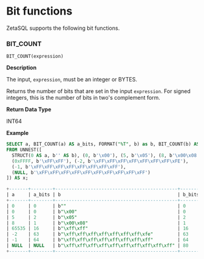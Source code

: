 

# Bit functions

ZetaSQL supports the following bit functions.

### BIT_COUNT
```
BIT_COUNT(expression)
```

**Description**

The input, `expression`, must be an
integer or BYTES.

Returns the number of bits that are set in the input `expression`.
For signed integers, this is the number of bits in two's complement form.

**Return Data Type**

INT64

**Example**

```sql
SELECT a, BIT_COUNT(a) AS a_bits, FORMAT("%T", b) as b, BIT_COUNT(b) AS b_bits
FROM UNNEST([
  STRUCT(0 AS a, b'' AS b), (0, b'\x00'), (5, b'\x05'), (8, b'\x00\x08'),
  (0xFFFF, b'\xFF\xFF'), (-2, b'\xFF\xFF\xFF\xFF\xFF\xFF\xFF\xFE'),
  (-1, b'\xFF\xFF\xFF\xFF\xFF\xFF\xFF\xFF'),
  (NULL, b'\xFF\xFF\xFF\xFF\xFF\xFF\xFF\xFF\xFF\xFF')
]) AS x;

+-------+--------+---------------------------------------------+--------+
| a     | a_bits | b                                           | b_bits |
+-------+--------+---------------------------------------------+--------+
| 0     | 0      | b""                                         | 0      |
| 0     | 0      | b"\x00"                                     | 0      |
| 5     | 2      | b"\x05"                                     | 2      |
| 8     | 1      | b"\x00\x08"                                 | 1      |
| 65535 | 16     | b"\xff\xff"                                 | 16     |
| -2    | 63     | b"\xff\xff\xff\xff\xff\xff\xff\xfe"         | 63     |
| -1    | 64     | b"\xff\xff\xff\xff\xff\xff\xff\xff"         | 64     |
| NULL  | NULL   | b"\xff\xff\xff\xff\xff\xff\xff\xff\xff\xff" | 80     |
+-------+--------+---------------------------------------------+--------+
```

